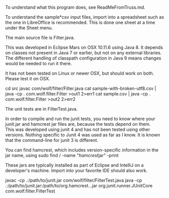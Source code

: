 To understand what this program does, see ReadMeFromTruss.md.

To understand the sample*csv input files, 
import into a spreadsheet such as the one in LibreOffice is recommended.
This is done one sheet at a time under the Sheet menu.

The main source file is Filter.java.

This was developed in Eclipse Mars on OSX 10.11.6 using Java 8.
It depends on classes not present in Java 7 or earlier,
but not on any external libraries.
The different handling of classpath configuration in Java 9
means changes would be needed to run it there.

It has not been tested on Linux or newer OSX, but should work on both.
Please test it on OSX.

cd src
javac com/wolf/filter/Filter.java 
cat sample-with-broken-utf8.csv | java -cp . com.wolf.filter.Filter >out1 2>err1
cat sample.csv | java -cp . com.wolf.filter.Filter >out2 2>err2

The unit tests are in FilterTest.java.

In order to compile and run the junit tests, 
you need to know where your junit.jar and hamcrest jar files are,
because the tests depend on them.  
This was developed using junit 4 and has not been tested using other
versions.  Nothing specific to Junit 4 was used as far as I know.
It is known that the command-line for junit 3 is different.

You can find hamcrest, which includes version-specific information in the jar name, using
sudo find / -name "*hamcrest*jar" -print

These jars are typically installed as part of Eclipse and IntelliJ on a developer's machine.
Import into your favorite IDE should also work.

javac -cp .:/path/to/junit.jar com/wolf/filter/FilterTest.java
java -cp .:/path/to/junit.jar:/path/to/org.hamcrest...jar org.junit.runner.JUnitCore com.wolf.filter.FilterTest
